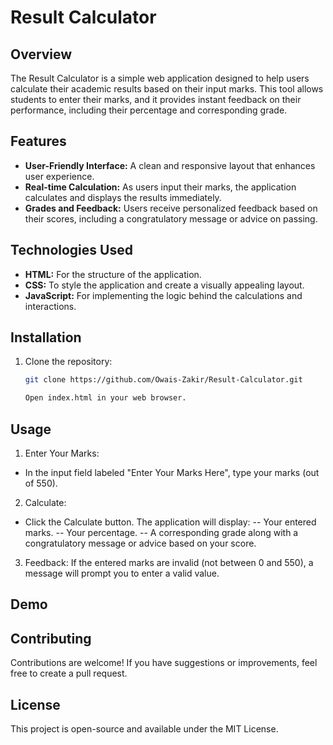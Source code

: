 # Result Calculator

## Overview

The Result Calculator is a simple web application designed to help users calculate their academic results based on their input marks. This tool allows students to enter their marks, and it provides instant feedback on their performance, including their percentage and corresponding grade.

## Features

- **User-Friendly Interface:** A clean and responsive layout that enhances user experience.
- **Real-time Calculation:** As users input their marks, the application calculates and displays the results immediately.
- **Grades and Feedback:** Users receive personalized feedback based on their scores, including a congratulatory message or advice on passing.

## Technologies Used

- **HTML:** For the structure of the application.
- **CSS:** To style the application and create a visually appealing layout.
- **JavaScript:** For implementing the logic behind the calculations and interactions.

## Installation

1. Clone the repository:
   ```bash
   git clone https://github.com/Owais-Zakir/Result-Calculator.git

   Open index.html in your web browser.
## Usage
1. Enter Your Marks:

- In the input field labeled "Enter Your Marks Here", type your marks (out of 550).

2. Calculate:
- Click the Calculate button. The application will display:
-- Your entered marks.
-- Your percentage.
-- A corresponding grade along with a congratulatory message or advice based on your score.
  
3. Feedback:
If the entered marks are invalid (not between 0 and 550), a message will prompt you to enter a valid value.

## Demo
## Contributing
Contributions are welcome! If you have suggestions or improvements, feel free to create a pull request.

## License
This project is open-source and available under the MIT License.
